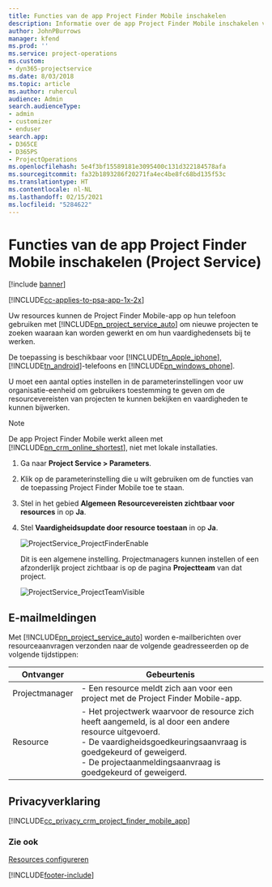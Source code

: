 ```yaml
---
title: Functies van de app Project Finder Mobile inschakelen
description: Informatie over de app Project Finder Mobile inschakelen voor Project Service
author: JohnPBurrows
manager: kfend
ms.prod: ''
ms.service: project-operations
ms.custom:
- dyn365-projectservice
ms.date: 8/03/2018
ms.topic: article
ms.author: ruhercul
audience: Admin
search.audienceType:
- admin
- customizer
- enduser
search.app:
- D365CE
- D365PS
- ProjectOperations
ms.openlocfilehash: 5e4f3bf15589181e3095400c131d322184578afa
ms.sourcegitcommit: fa32b1893286f20271fa4ec4be8fc68bd135f53c
ms.translationtype: HT
ms.contentlocale: nl-NL
ms.lasthandoff: 02/15/2021
ms.locfileid: "5284622"
---
```

# <a name="enable-project-finder-mobile-app-features-project-service"></a>Functies van de app Project Finder Mobile inschakelen (Project Service)

[!include [banner](../includes/psa-now-project-operations.md)]

[!INCLUDE[cc-applies-to-psa-app-1x-2x](../includes/cc-applies-to-psa-app-1x-2x.md)]

Uw resources kunnen de Project Finder Mobile-app op hun telefoon gebruiken met [!INCLUDE[pn_project_service_auto](../includes/pn-project-service-auto.md)] om nieuwe projecten te zoeken waaraan kan worden gewerkt en om hun vaardighedensets bij te werken.  
  
 De toepassing is beschikbaar voor [!INCLUDE[tn_Apple_iphone](../includes/tn-apple-iphone.md)], [!INCLUDE[tn_android](../includes/tn-android.md)]-telefoons en [!INCLUDE[pn_windows_phone](../includes/pn-windows-phone.md)].  
    
 U moet een aantal opties instellen in de parameterinstellingen voor uw organisatie-eenheid om gebruikers toestemming te geven om de resourcevereisten van projecten te kunnen bekijken en vaardigheden te kunnen bijwerken.
  
> [!NOTE]
>  De app Project Finder Mobile werkt alleen met [!INCLUDE[pn_crm_online_shortest](../includes/pn-crm-online-shortest.md)], niet met lokale installaties.  
  
1. Ga naar **Project Service > Parameters**.  
  
2. Klik op de parameterinstelling die u wilt gebruiken om de functies van de toepassing Project Finder Mobile toe te staan.  
  
3. Stel in het gebied **Algemeen** **Resourcevereisten zichtbaar voor resources** in op **Ja**.  
  
4. Stel **Vaardigheidsupdate door resource toestaan** in op **Ja**.  
  
   ![ProjectService_ProjectFinderEnable](../psa/media/project-service-project-finder-enable.png "ProjectService_ProjectFinderEnable")  
  
   Dit is een algemene instelling. Projectmanagers kunnen instellen of een afzonderlijk project zichtbaar is op de pagina **Projectteam** van dat project.  
  
   ![ProjectService_ProjectTeamVisible](../psa/media/project-service-project-team-visible.png "ProjectService_ProjectTeamVisible")  
  
## <a name="email-notifications"></a>E-mailmeldingen  
 Met [!INCLUDE[pn_project_service_auto](../includes/pn-project-service-auto.md)] worden e-mailberichten over resourceaanvragen verzonden naar de volgende geadresseerden op de volgende tijdstippen:  
  
|Ontvanger|Gebeurtenis|  
|---------------|-----------|  
|Projectmanager|- Een resource meldt zich aan voor een project met de Project Finder Mobile-app.|  
|Resource|- Het projectwerk waarvoor de resource zich heeft aangemeld, is al door een andere resource uitgevoerd.<br />- De vaardigheidsgoedkeuringsaanvraag is goedgekeurd of geweigerd.<br />- De projectaanmeldingsaanvraag is goedgekeurd of geweigerd.|  
  
## <a name="privacy-notice"></a>Privacyverklaring  
 [!INCLUDE[cc_privacy_crm_project_finder_mobile_app](../includes/cc-privacy-crm-project-finder-mobile-app.md)]  
  
### <a name="see-also"></a>Zie ook  
 [Resources configureren](../psa/set-up-resources.md)


[!INCLUDE[footer-include](../includes/footer-banner.md)]